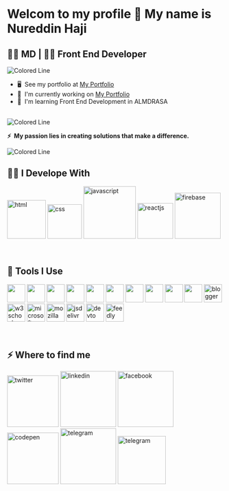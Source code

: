 Welcom to my profile 👋 
My name is Nureddin Haji
==============================
👨‍⚕️ MD | 👨‍💻 Front End Developer
------------------------

<img src="https://user-images.githubusercontent.com/74038190/213910845-af37a709-8995-40d6-be59-724526e3c3d7.gif" alt="Colored Line" />


*   🖥️  See my portfolio at [My Portfolio](http:///)
*   🚀  I'm currently working on [My Portfolio](http:///)
*   🧠  I'm learning Front End Development in ALMDRASA

<br />
<img src="https://user-images.githubusercontent.com/74038190/212284115-f47cd8ff-2ffb-4b04-b5bf-4d1c14c0247f.gif" alt="Colored Line" />
 <p><b>⚡  My passion lies in creating solutions that make a difference.</b></p>
 <img src="https://user-images.githubusercontent.com/74038190/212284115-f47cd8ff-2ffb-4b04-b5bf-4d1c14c0247f.gif" alt="Colored Line" />
<br />
<h2>👨‍💻 I Develope With</h2>
<p>
  <img src="https://img.shields.io/badge/HTML5-E34F26?logo=html5&logoColor=white&style=flat-square" width="90px" alt="html" />
  <img src="https://img.shields.io/badge/CSS3-1572B6?logo=css3&logoColor=white&style=flat-square" width="80px" alt="css" />
  <img src="https://img.shields.io/badge/JavaScript-F7DF1E?logo=JavaScript&logoColor=000&style=flat-square" width="122px" alt="javascript" />
  <img src="https://img.shields.io/badge/React-20232A?logo=react&logoColor=61DAFB&style=flat-square" width="83px" alt="reactjs" />
  <img src="https://img.shields.io/badge/firebase-ffca28?logo=firebase&logoColor=black&style=flat-square" width="107px" alt="firebase" />
</p>
<br />
<h2>🧰 Tools I Use</h2>
<p>
   <img src="https://cdn.jsdelivr.net/gh/devicons/devicon@latest/icons/vscode/vscode-original.svg" width="42" height="42" />
 <img src="https://cdn.jsdelivr.net/gh/devicons/devicon@latest/icons/github/github-original.svg" width="42" height="42" />
 <img src="https://cdn.jsdelivr.net/gh/devicons/devicon@latest/icons/git/git-original.svg" width="42" height="42" />
 <img src="https://cdn.jsdelivr.net/gh/devicons/devicon@latest/icons/photoshop/photoshop-original.svg" width="42" height="42" />
 <img src="https://cdn.jsdelivr.net/gh/devicons/devicon@latest/icons/illustrator/illustrator-plain.svg" width="42" height="42" />
 <img src="https://cdn.jsdelivr.net/gh/devicons/devicon@latest/icons/stackoverflow/stackoverflow-original.svg" width="42" height="42" />
 <img src="https://cdn.jsdelivr.net/gh/devicons/devicon@latest/icons/codepen/codepen-original.svg" width="42" height="42" />
 <img src="https://cdn.jsdelivr.net/gh/devicons/devicon@latest/icons/firebase/firebase-original.svg" width="42" height="42" />
 <img src="https://cdn.jsdelivr.net/gh/devicons/devicon@latest/icons/firefox/firefox-original.svg" width="42" height="42" />
 <img src="https://cdn.jsdelivr.net/gh/devicons/devicon@latest/icons/markdown/markdown-original.svg" width="42" height="42" />
  <img src="https://www.vectorlogo.zone/logos/blogger/blogger-icon.svg" alt="blogger" width="42" height="42" />
  <img src="https://www.vectorlogo.zone/logos/w3schools/w3schools-icon.svg" alt="w3schools" width="42" height="42" />
  <img src="https://www.vectorlogo.zone/logos/microsoft/microsoft-icon.svg" alt="microsoft" width="42" height="42" />
  <img src="https://www.vectorlogo.zone/logos/mozilla/mozilla-icon.svg" alt="mozilla" width="42" height="42" />
  <img src="https://www.vectorlogo.zone/logos/jsdelivr/jsdelivr-icon.svg" alt="jsdelivr" width="42" height="42" />
  <img src="https://www.vectorlogo.zone/logos/devto/devto-icon.svg" alt="devto" width="42" height="42" />
  <img src="https://www.vectorlogo.zone/logos/feedly/feedly-icon.svg" alt="feedly" width="42" height="42" />
</p>
<br />               
<h2>⚡️ Where to find me</h2>
<p><a target="_blank" href="https://twitter.com/nureddinhaji" style="display: inline-block;"><img src="https://img.shields.io/badge/twitter-x?style=for-the-badge&logo=x&logoColor=white&color=%230f1419" alt="twitter" width="120px" /></a>
<a target="_blank" href="https://www.linkedin.com/in/nureddinhaji" style="display: inline-block;"><img src="https://img.shields.io/badge/linkedin-logo?style=for-the-badge&logo=linkedin&logoColor=white&color=%230a77b6" alt="linkedin" width="130px" /></a>
<a target="_blank" href="https://www.facebook.com/nureddinhaji" style="display: inline-block;"><img src="https://img.shields.io/badge/facebook-logo?style=for-the-badge&logo=facebook&logoColor=white&color=%230866ff" alt="facebook" width="130px" /></a>
<a target="_blank" href="https://www.codepen.io/nureddinhaji" style="display: inline-block;"><img src="https://img.shields.io/badge/CodePen-logo?style=for-the-badge&logo=codepen&logoColor=white&color=black" alt="codepen" width="120px" /></a>
<a target="_blank" href="https://t.me/nureddinhaji" style="display: inline-block;"><img src="https://img.shields.io/badge/telegram-logo?style=for-the-badge&logo=telegram&logoColor=white&color=blue" alt="telegram" width="130px" /></a>
<a target="_blank" href="https://medium.com/@nureddinhaji" style="display: inline-block;"><img src="https://img.shields.io/badge/medium-logo?style=for-the-badge&logo=medium&logoColor=white&color=black" alt="telegram" width="112px" /></a></p>

